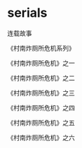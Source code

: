 # serials
连载故事

《村南炸厕所危机系列》 

 《村南炸厕所危机》之一

 《村南炸厕所危机》之二

 《村南炸厕所危机》之三

 《村南炸厕所危机》之四

 《村南炸厕所危机》之五

 《村南炸厕所危机》之六
